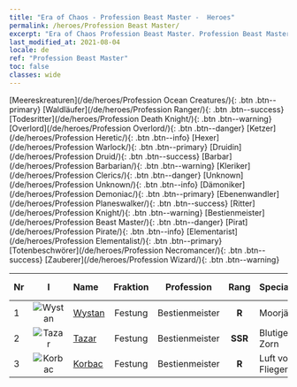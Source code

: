 ```yaml
---
title: "Era of Chaos - Profession Beast Master -  Heroes"
permalink: /heroes/Profession Beast Master/
excerpt: "Era of Chaos Profession Beast Master. Profession Beast Master. List of Profession  in Era of Chaos"
last_modified_at: 2021-08-04
locale: de
ref: "Profession Beast Master"
toc: false
classes: wide
---
```

 [Meereskreaturen](/de/heroes/Profession Ocean Creatures/){: .btn .btn--primary} [Waldläufer](/de/heroes/Profession Ranger/){: .btn .btn--success} [Todesritter](/de/heroes/Profession Death Knight/){: .btn .btn--warning} [Overlord](/de/heroes/Profession Overlord/){: .btn .btn--danger} [Ketzer](/de/heroes/Profession Heretic/){: .btn .btn--info} [Hexer](/de/heroes/Profession Warlock/){: .btn .btn--primary} [Druidin](/de/heroes/Profession Druid/){: .btn .btn--success} [Barbar](/de/heroes/Profession Barbarian/){: .btn .btn--warning} [Kleriker](/de/heroes/Profession Clerics/){: .btn .btn--danger} [Unknown](/de/heroes/Profession Unknown/){: .btn .btn--info} [Dämoniker](/de/heroes/Profession Demoniac/){: .btn .btn--primary} [Ebenenwandler](/de/heroes/Profession Planeswalker/){: .btn .btn--success} [Ritter](/de/heroes/Profession Knight/){: .btn .btn--warning} [Bestienmeister](/de/heroes/Profession Beast Master/){: .btn .btn--danger} [Pirat](/de/heroes/Profession Pirate/){: .btn .btn--info} [Elementarist](/de/heroes/Profession Elementalist/){: .btn .btn--primary} [Totenbeschwörer](/de/heroes/Profession Necromancer/){: .btn .btn--success} [Zauberer](/de/heroes/Profession Wizard/){: .btn .btn--warning} 

  | Nr |  I |    Name    |  Fraktion  |  Profession   |  Rang  |    Specialty     | User Rate  | 
  |:---|:--:|:-----------|:-------:|:-------------:|:------:|:-----------------|:----:|
  | 1 | ![Wystan](/images/h/h_Wystan.jpg) | [Wystan](/de/heroes/Wystan/) | Festung | Bestienmeister | **R** |  Moorjäger | R |
  | 2 | ![Tazar](/images/h/h_Tazar.jpg) | [Tazar](/de/heroes/Tazar/) | Festung | Bestienmeister | **SSR** |  Blutiger Zorn | SSR |
  | 3 | ![Korbac](/images/h/h_Korbac.jpg) | [Korbac](/de/heroes/Korbac/) | Festung | Bestienmeister | **R** |  Luft voller Fliegen | R |

